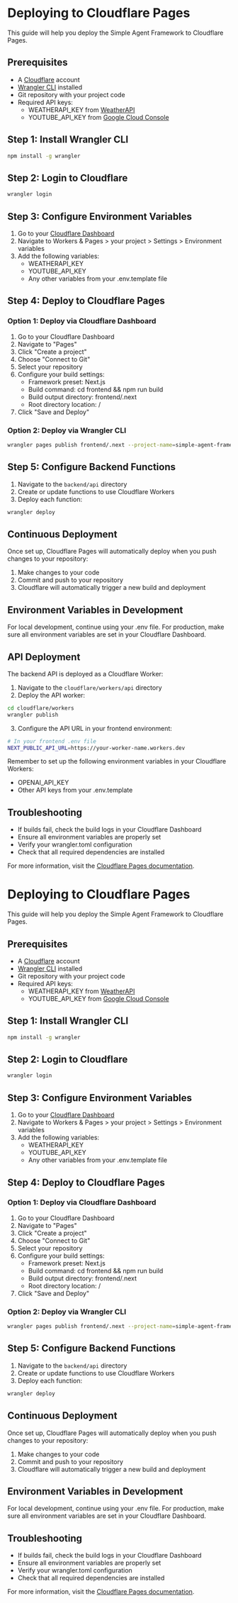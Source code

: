 # Deploying to Cloudflare Pages

This guide will help you deploy the Simple Agent Framework to Cloudflare Pages.

## Prerequisites

- A [Cloudflare](https://dash.cloudflare.com) account
- [Wrangler CLI](https://developers.cloudflare.com/workers/wrangler/install-and-update/) installed
- Git repository with your project code
- Required API keys:
  - WEATHERAPI_KEY from [WeatherAPI](https://www.weatherapi.com/)
  - YOUTUBE_API_KEY from [Google Cloud Console](https://console.cloud.google.com/)

## Step 1: Install Wrangler CLI

```bash
npm install -g wrangler
```

## Step 2: Login to Cloudflare

```bash
wrangler login
```

## Step 3: Configure Environment Variables

1. Go to your [Cloudflare Dashboard](https://dash.cloudflare.com)
2. Navigate to Workers & Pages > your project > Settings > Environment variables
3. Add the following variables:
   - WEATHERAPI_KEY
   - YOUTUBE_API_KEY
   - Any other variables from your .env.template file

## Step 4: Deploy to Cloudflare Pages

### Option 1: Deploy via Cloudflare Dashboard

1. Go to your Cloudflare Dashboard
2. Navigate to "Pages"
3. Click "Create a project"
4. Choose "Connect to Git"
5. Select your repository
6. Configure your build settings:
   - Framework preset: Next.js
   - Build command: cd frontend && npm run build
   - Build output directory: frontend/.next
   - Root directory location: /
7. Click "Save and Deploy"

### Option 2: Deploy via Wrangler CLI

```bash
wrangler pages publish frontend/.next --project-name=simple-agent-framework
```

## Step 5: Configure Backend Functions

1. Navigate to the `backend/api` directory
2. Create or update functions to use Cloudflare Workers
3. Deploy each function:
```bash
wrangler deploy
```

## Continuous Deployment

Once set up, Cloudflare Pages will automatically deploy when you push changes to your repository:

1. Make changes to your code
2. Commit and push to your repository
3. Cloudflare will automatically trigger a new build and deployment

## Environment Variables in Development

For local development, continue using your .env file. For production, make sure all environment variables are set in your Cloudflare Dashboard.

## API Deployment

The backend API is deployed as a Cloudflare Worker:

1. Navigate to the `cloudflare/workers/api` directory
2. Deploy the API worker:
```bash
cd cloudflare/workers
wrangler publish
```

3. Configure the API URL in your frontend environment:
```bash
# In your frontend .env file
NEXT_PUBLIC_API_URL=https://your-worker-name.workers.dev
```

Remember to set up the following environment variables in your Cloudflare Workers:
- OPENAI_API_KEY
- Other API keys from your .env.template

## Troubleshooting

- If builds fail, check the build logs in your Cloudflare Dashboard
- Ensure all environment variables are properly set
- Verify your wrangler.toml configuration
- Check that all required dependencies are installed

For more information, visit the [Cloudflare Pages documentation](https://developers.cloudflare.com/pages).

# Deploying to Cloudflare Pages

This guide will help you deploy the Simple Agent Framework to Cloudflare Pages.

## Prerequisites

- A [Cloudflare](https://dash.cloudflare.com) account
- [Wrangler CLI](https://developers.cloudflare.com/workers/wrangler/install-and-update/) installed
- Git repository with your project code
- Required API keys:
  - WEATHERAPI_KEY from [WeatherAPI](https://www.weatherapi.com/)
  - YOUTUBE_API_KEY from [Google Cloud Console](https://console.cloud.google.com/)

## Step 1: Install Wrangler CLI

```bash
npm install -g wrangler
```

## Step 2: Login to Cloudflare

```bash
wrangler login
```

## Step 3: Configure Environment Variables

1. Go to your [Cloudflare Dashboard](https://dash.cloudflare.com)
2. Navigate to Workers & Pages > your project > Settings > Environment variables
3. Add the following variables:
   - WEATHERAPI_KEY
   - YOUTUBE_API_KEY
   - Any other variables from your .env.template file

## Step 4: Deploy to Cloudflare Pages

### Option 1: Deploy via Cloudflare Dashboard

1. Go to your Cloudflare Dashboard
2. Navigate to "Pages"
3. Click "Create a project"
4. Choose "Connect to Git"
5. Select your repository
6. Configure your build settings:
   - Framework preset: Next.js
   - Build command: cd frontend && npm run build
   - Build output directory: frontend/.next
   - Root directory location: /
7. Click "Save and Deploy"

### Option 2: Deploy via Wrangler CLI

```bash
wrangler pages publish frontend/.next --project-name=simple-agent-framework
```

## Step 5: Configure Backend Functions

1. Navigate to the `backend/api` directory
2. Create or update functions to use Cloudflare Workers
3. Deploy each function:
```bash
wrangler deploy
```

## Continuous Deployment

Once set up, Cloudflare Pages will automatically deploy when you push changes to your repository:

1. Make changes to your code
2. Commit and push to your repository
3. Cloudflare will automatically trigger a new build and deployment

## Environment Variables in Development

For local development, continue using your .env file. For production, make sure all environment variables are set in your Cloudflare Dashboard.

## Troubleshooting

- If builds fail, check the build logs in your Cloudflare Dashboard
- Ensure all environment variables are properly set
- Verify your wrangler.toml configuration
- Check that all required dependencies are installed

For more information, visit the [Cloudflare Pages documentation](https://developers.cloudflare.com/pages).

